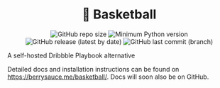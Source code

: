 <h1 align="center">🏀 Basketball</h1>
<p align="center">
  <img alt="GitHub repo size" src="https://img.shields.io/github/repo-size/berrysauce/basketball?label=size">
  <img alt="Minimum Python version" src="https://img.shields.io/badge/python-%5E3.8-blue">
  <img alt="GitHub release (latest by date)" src="https://img.shields.io/github/v/release/berrysauce/basketball?label=stable%20release">
  <img alt="GitHub last commit (branch)" src="https://img.shields.io/github/last-commit/berrysauce/basketball/main">
</p>

A self-hosted Dribbble Playbook alternative

Detailed docs and installation instructions can be found on https://berrysauce.me/basketball/. Docs will soon also be on GitHub.
